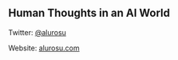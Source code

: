 ## Human Thoughts in an AI World

Twitter: [@alurosu](https://twitter.com/alurosu)

Website: [alurosu.com](https://alurosu.com/)

